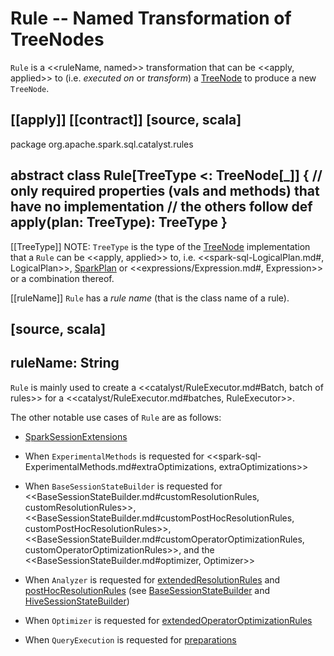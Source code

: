 # Rule -- Named Transformation of TreeNodes

`Rule` is a <<ruleName, named>> transformation that can be <<apply, applied>> to (i.e. _executed on_ or _transform_) a [TreeNode](TreeNode.md) to produce a new `TreeNode`.

[[apply]]
[[contract]]
[source, scala]
----
package org.apache.spark.sql.catalyst.rules

abstract class Rule[TreeType <: TreeNode[_]] {
  // only required properties (vals and methods) that have no implementation
  // the others follow
  def apply(plan: TreeType): TreeType
}
----

[[TreeType]]
NOTE: `TreeType` is the type of the [TreeNode](TreeNode.md#implementations) implementation that a `Rule` can be <<apply, applied>> to, i.e. <<spark-sql-LogicalPlan.md#, LogicalPlan>>, [SparkPlan](../physical-operators/SparkPlan.md) or <<expressions/Expression.md#, Expression>> or a combination thereof.

[[ruleName]]
`Rule` has a *rule name* (that is the class name of a rule).

[source, scala]
----
ruleName: String
----

`Rule` is mainly used to create a <<catalyst/RuleExecutor.md#Batch, batch of rules>> for a <<catalyst/RuleExecutor.md#batches, RuleExecutor>>.

The other notable use cases of `Rule` are as follows:

* [SparkSessionExtensions](../SparkSessionExtensions.md)

* When `ExperimentalMethods` is requested for <<spark-sql-ExperimentalMethods.md#extraOptimizations, extraOptimizations>>

* When `BaseSessionStateBuilder` is requested for <<BaseSessionStateBuilder.md#customResolutionRules, customResolutionRules>>, <<BaseSessionStateBuilder.md#customPostHocResolutionRules, customPostHocResolutionRules>>, <<BaseSessionStateBuilder.md#customOperatorOptimizationRules, customOperatorOptimizationRules>>, and the <<BaseSessionStateBuilder.md#optimizer, Optimizer>>

* When `Analyzer` is requested for [extendedResolutionRules](../Analyzer.md#extendedResolutionRules) and [postHocResolutionRules](../Analyzer.md#postHocResolutionRules) (see [BaseSessionStateBuilder](../BaseSessionStateBuilder.md#analyzer) and [HiveSessionStateBuilder](../hive/HiveSessionStateBuilder.md#analyzer))

* When `Optimizer` is requested for [extendedOperatorOptimizationRules](../Optimizer.md#extendedOperatorOptimizationRules)

* When `QueryExecution` is requested for [preparations](../QueryExecution.md#preparations)
